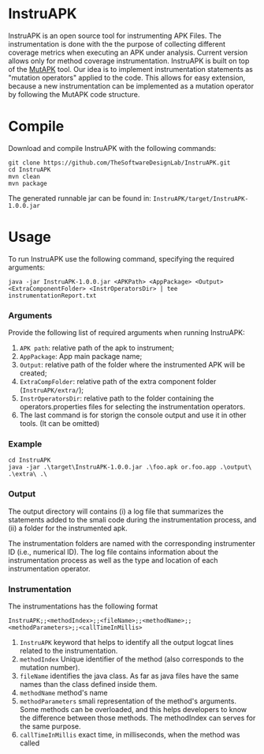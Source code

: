 # InstruAPK

InstruAPK is an open source tool for instrumenting APK Files. The instrumentation is done with the the purpose of collecting different coverage metrics when executing an APK under analysis. Current version allows only for method coverage instrumentation. InstruAPK is built on top of the [MutAPK](https://thesoftwaredesignlab.github.io/MutAPK/) tool. Our idea is to implement instrumentation statements as "mutation operators" applied to the code. This allows for easy extension, because a new instrumentation can be implemented as a mutation operator by following the MutAPK code structure.

# Compile
Download and compile InstruAPK with the following commands:
```
git clone https://github.com/TheSoftwareDesignLab/InstruAPK.git
cd InstruAPK
mvn clean
mvn package
```
The generated runnable jar can be found in: ``InstruAPK/target/InstruAPK-1.0.0.jar``

# Usage
To run InstruAPK use the following command, specifying the required arguments:
```
java -jar InstruAPK-1.0.0.jar <APKPath> <AppPackage> <Output> <ExtraComponentFolder> <InstrOperatorsDir> | tee instrumentationReport.txt
```
### Arguments
Provide the following list of required arguments when running InstruAPK:
1. ``APK path``: relative path of the apk to instrument;
2. ``AppPackage``: App main package name;
3. ``Output``: relative path of the folder where the instrumented APK will be created;
4. ``ExtraCompFolder``:  relative path of the extra component folder (``InstruAPK/extra/``);
5. ``InstrOperatorsDir``: relative path to the folder containing the operators.properties files for selecting the instrumentation operators.
6. The last command is for storign the console output and use it in other tools. (It can be omitted)

### Example
```
cd InstruAPK
java -jar .\target\InstruAPK-1.0.0.jar .\foo.apk or.foo.app .\output\ .\extra\ .\
```

### Output
The output directory will contains (i) a log file that summarizes the statements added to the smali code during the instrumentation process, and (ii) a folder for the instrumented apk. 

The instrumentation folders are named with the corresponding instrumenter ID (i.e., numerical ID). The log file contains information about the instrumentation process as well as the type and location of each instrumentation operator.

### Instrumentation
The instrumentations has the following format

``InstruAPK;;<methodIndex>;;<fileName>;;<methodName>;;<methodParameters>;;<callTimeInMillis>``

1. ``InstruAPK`` keyword that helps to identify all the output logcat lines related to the instrumentation.
2. ``methodIndex`` Unique identifier of the method (also corresponds to the mutation number).
3. ``fileName`` identifies the java class. As far as java files have the same names than the class defined inside them.
4. ``methodName`` method's name
5. ``methodParameters`` smali representation of the method's arguments. Some methods can be overloaded, and this helps developers to know the difference between those methods. The methodIndex can serves for the same purpose.
6. ``callTimeInMillis`` exact time, in milliseconds, when the method was called
